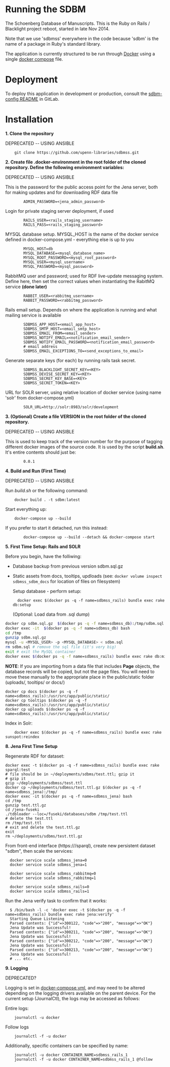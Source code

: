 
Running the SDBM
======

The Schoenberg Database of Manuscripts. This is the Ruby on Rails /
Blacklight project reboot, started in late Nov 2014.

Note that we use 'sdbmss' everywhere in the code because 'sdbm' is the
name of a package in Ruby's standard library.

The application is currently structured to be run through [Docker](https://docs.docker.com/) using a single [docker compose](https://docs.docker.com/compose/) file.

Deployment
=====

To deploy this application in development or production, consult the [sdbm-config README](https://gitlab.library.upenn.edu/emeryr/sdbm-config/blob/master/README.md) in GitLab.

Installation
=====

**1. Clone the repository**

DEPRECATED -- USING ANSIBLE

	    git clone https://github.com/upenn-libraries/sdbmss.git

**2. Create file .docker-environment in the root folder of the cloned repository.  Define the following environment variables:**

DEPRECATED -- USING ANSIBLE

  This is the password for the public access point for the Jena server, both for making updates and for downloading RDF data file

			ADMIN_PASSWORD=<jena_admin_password>

  Login for private staging server deployment, if used

			RAILS_USER=<rails_staging_username>
			RAILS_PASS=<rails_staging_password>

  MYSQL database setup.  MYSQL_HOST is the name of the docker service defined in docker-compose.yml - everything else is up to you

			MYSQL_HOST=db
			MYSQL_DATABASE=<mysql_database_name>
			MYSQL_ROOT_PASSWORD=<mysql_root_password>
			MYSQL_USER=<mysql_username>
			MYSQL_PASSWORD=<mysql_password>

  RabbitMQ user and password; used for RDF live-update messaging system.  Define here, then set the correct values when instantiating the RabitMQ service **(done later)**

			RABBIT_USER=<rabbitmq_username>
			RABBIT_PASSWORD=<rabbitmg_password>

  Rails email setup.  Depends on where the application is running and what mailing service is available

			SDBMSS_APP_HOST=<email_app_host>
			SDBMSS_SMTP_HOST=<email_smtp_host>
			SDBMSS_EMAIL_FROM=<email_sender>
			SDBMSS_NOTIFY_EMAIL=<notification_email_sender>
			SDBMSS_NOTIFY_EMAIL_PASSWORD=<notification_email_password>
			# email address
			SDBMSS_EMAIL_EXCEPTIONS_TO=<send_exceptions_to_email>

  Generate separate keys (for each) by running rails task secret.

			SDBMSS_BLACKLIGHT_SECRET_KEY=<KEY>
			SDBMSS_DEVISE_SECRET_KEY=<KEY>
			SDBMSS_SECRET_KEY_BASE=<KEY>
			SDBMSS_SECRET_TOKEN=<KEY>

  URL for SOLR server, using relative location of docker service (using name 'solr' from docker-compose.yml)

			SOLR_URL=http://solr:8983/solr/development

**3. (Optional) Create a file VERSION in the root folder of the cloned repository.**

DEPRECATED -- USING ANSIBLE

  This is used to keep track of the version number for the purpose of tagging different docker images of the source code.  It is used by the script **build.sh**.  It's entire contents should just be:

			0.0.1

**4. Build and Run (First Time)**

DEPRECATED -- USING ANSIBLE

  Run *build.sh* or the following command:

	    docker build . -t sdbm:latest

  Start everything up:

	    docker-compose up --build

  If you prefer to start it detached, run this instead:

			docker-compose up --build --detach && docker-compose start

**5. First Time Setup: Rails and SOLR**

Before you begin, have the folliwing:

- Database backup from previous version sdbm.sql.gz

- Static assets from docs, tooltips, updloads (see: `docker volume inspect sdbmss_sdbm_docs` for location of files on filesystem)




  Setup database - perform setup:

	    docker exec $(docker ps -q -f name=sdbmss_rails) bundle exec rake db:setup

  (Optional: Load data from .sql dump)

```bash
docker cp sdbm.sql.gz  $(docker ps -q -f name=sdbmss_db):/tmp/sdbm.sql.gz
docker exec -it  $(docker ps -q -f name=sdbmss_db) bash
cd /tmp
gunzip sdbm.sql.gz
mysql -u <MYSQL_USER> -p <MYSQL_DATABASE> < sdbm.sql
rm sdbm.sql # remove the sql file (it's very big)
exit # exit the MySQL container
docker exec $(docker ps -q -f name=sdbmss_rails) bundle exec rake db:migrate
```

  **NOTE**: If you are importing from a data file that includes **Page** objects, the database records will be copied, but not the page files.  You will need to move these manually to the appropriate place in the public/static folder (uploads/, tooltips/ or docs/)

```
docker cp docs $(docker ps -q -f name=sdbmss_rails):/usr/src/app/public/static/
docker cp tooltips $(docker ps -q -f name=sdbmss_rails):/usr/src/app/public/static/
docker cp uploads $(docker ps -q -f name=sdbmss_rails):/usr/src/app/public/static/
```

  Index in Solr:

	    docker exec $(docker ps -q -f name=sdbmss_rails) bundle exec rake sunspot:reindex

**8. Jena First Time Setup**

  Regenerate RDF for dataset:

```
docker exec -t $(docker ps -q -f name=sdbmss_rails) bundle exec rake sparql:test
# file should be in ~/deployments/sdbms/test.ttl; gzip it
# gzip it
gzip ~/deployments/sdbmss/test.ttl
docker cp ~/deployments/sdbmss/test.ttl.gz $(docker ps -q -f name=sdbmss_jena):/tmp/
docker exec -it $(docker ps -q -f name=sdbmss_jena) bash
cd /tmp
gunzip test.ttl.gz
cd /jena-fuseki
./tdbloader --loc=/fuseki/databases/sdbm /tmp/test.ttl
# delete the test.ttl
rm /tmp/test.ttl
# exit and delete the test.ttl.gz
exit
rm ~/deployments/sdbms/test.ttl.gz
```


  From front-end interface (https://<hostname>/sparql), create new persistent dataset "sdbm", then scale the services:

      docker service scale sdbmss_jena=0
      docker service scale sdbmss_jena=1

      docker service scale sdbmss_rabbitmq=0
      docker service scale sdbmss_rabbitmq=1

      docker service scale sdbmss_rails=0
      docker service scale sdbmss_rails=1

Run the Jena verify task to confirm that it works:

      $ /bin/bash -l -c 'docker exec -t $(docker ps -q -f name=sdbmss_rails) bundle exec rake jena:verify'
      Starting Queue Listening
      Parsed contents: {"id"=>300122, "code"=>"200", "message"=>"OK"}
      Jena Update was Successful!
      Parsed contents: {"id"=>300211, "code"=>"200", "message"=>"OK"}
      Jena Update was Successful!
      Parsed contents: {"id"=>300212, "code"=>"200", "message"=>"OK"}
      Jena Update was Successful!
      Parsed contents: {"id"=>300213, "code"=>"200", "message"=>"OK"}
      Jena Update was Successful!
      # ... etc.


**9. Logging**

DEPRECATED?

  Logging is set in [docker-compose.yml](docker-compose.yml), and may need to be altered depending on the logging drivers available on the parent device.  For the current setup (JournalCtl), the logs may be accessed as follows:

  Entire logs:

	    journalctl -u docker

  Follow logs

	    journalctl -f -u docker

  Additionally, specific containers can be specified by name:

	    journalctl -u docker CONTAINER_NAME=sdbmss_rails_1
	    journalctl -f -u docker CONTAINER_NAME=sdbmss_rails_1 @follow
